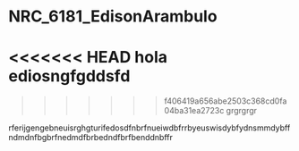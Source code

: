 # NRC_6181_EdisonArambulo
<<<<<<< HEAD
hola ediosngfgddsfd
=======
>>>>>>> f406419a656abe2503c368cd0fa04ba31ea2723c
grgrgrgr


rferijgengebneuisrghgturifedosdfnbrfnueiwdbfrrbyeuswisdybfydnsmmdybffndmdnfbgbrfnedmdfbrbedndfbrfbenddnbffr
